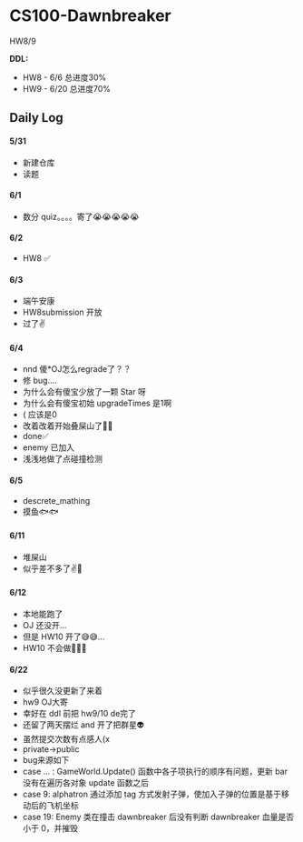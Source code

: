 # CS100-Dawnbreaker
HW8/9

**DDL:** 
- HW8 - 6/6 总进度30%
- HW9 - 6/20 总进度70%
## Daily Log
#### 5/31
- 新建仓库
- 读题

#### 6/1
- 数分 quiz。。。。寄了😭😭😭😭😭

#### 6/2
- HW8 ✅

#### 6/3
- 端午安康
- HW8submission 开放
- 过了✌

#### 6/4
- nnd 傻\*OJ怎么regrade了？？
- 修 bug....
- 为什么会有傻宝少放了一颗 Star 呀
- 为什么会有傻宝初始 upgradeTimes 是1啊
- ( 应该是0
- 改着改着开始叠屎山了💩💩
- done✅
- enemy 已加入
- 浅浅地做了点碰撞检测

#### 6/5
- descrete_mathing
- 摸鱼🐟🐟

#### 6/11
- 堆屎山
- 似乎差不多了✌🔦

#### 6/12
- 本地能跑了
- OJ 还没开...
- 但是 HW10 开了😅😅...
- HW10 不会做🌿🌿🌿

#### 6/22
- 似乎很久没更新了来着
- hw9 OJ大寄
- 幸好在 ddl 前把 hw9/10 de完了
- 还留了两天摆烂 and 开了把群星👽
- 虽然提交次数有点感人(x
- private->public
- bug来源如下
- case ... : GameWorld.Update() 函数中各子项执行的顺序有问题，更新 bar 没有在遍历各对象 update 函数之后
- case 9: alphatron 通过添加 tag 方式发射子弹，使加入子弹的位置是基于移动后的飞机坐标
- case 19: Enemy 类在撞击 dawnbreaker 后没有判断 dawnbreaker 血量是否小于 0，并摧毁
